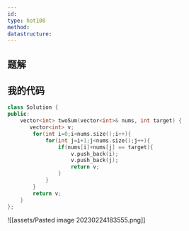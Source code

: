 ```yaml
---
id: 
type: hot100
method: 
datastructure: 
---
```


## 题解








## 我的代码

```c++
class Solution {
public:
    vector<int> twoSum(vector<int>& nums, int target) {
       vector<int> v;
		for(int i=0;i<nums.size();i++){
			for(int j=i+1;j<nums.size();j++){
				if(nums[i]+nums[j] == target){
					v.push_back(i);
					v.push_back(j);
					return v;
				}
			}
		} 
        return v;
    }
};
```

![[assets/Pasted image 20230224183555.png]]
